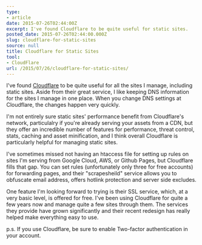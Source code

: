 ```yaml
---
type:
- article
date: 2015-07-26T02:44:00Z
excerpt: I've found Cloudflare to be quite useful for static sites.
posted_date: 2015-07-26T02:44:00.000Z
slug: cloudflare-for-static-sites
source: null
title: Cloudflare for Static Sites
tool:
- CloudFlare
url: /2015/07/26/cloudflare-for-static-sites/
---
```


I've found [Cloudflare](https://www.cloudflare.com/) to be quite useful for all the sites I manage, including static sites. Aside from their great service, I like keeping DNS information for the sites I manage in one place. When you change DNS settings at Cloudflare, the changes happen very quickly.

I'm not entirely sure static sites' performance benefit from Cloudflare's network, particulalry if you're already serving your assets from a CDN, but they offer an incredible number of features for performance, threat control, stats, caching and asset minification, and I think overall Cloudflare is particularly helpful for managing static sites.

I've sometimes missed not having an htaccess file for setting up rules on sites I'm serving from Google Cloud, AWS, or Github Pages, but Cloudflare fills that gap. You can set rules (unfortunately only three for free accounts) for forwarding pages, and their "scrapesheild" service allows you to obfuscate email address, offers hotlink protection and server side excludes.

One feature I'm looking forward to trying is their SSL service, which, at a very basic level, is offered for free. I've been using Cloudflare for quite a few years now and manage quite a few sites through them. The services they provide have grown significantly and their recent redesign has really helped make everything easy to use.

p.s. If you use Cloudflare, be sure to enable Two-factor authentication in your account.

